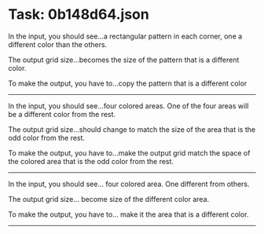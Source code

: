 # Task: 0b148d64.json

In the input, you should see...a rectangular pattern in each corner, one a different color than the others.

The output grid size...becomes the size of the pattern that is a different color.

To make the output, you have to...copy the pattern that is a different color

---

In the input, you should see...four colored areas. One of the four areas will be a different color from the rest.

The output grid size...should change to match the size of the area that is the odd color from the rest.

To make the output, you have to...make the output grid match the space of the colored area that is the odd color from the rest.

---

In the input, you should see... four colored area. One different from others.

The output grid size... become size of the different color area.

To make the output, you have to... make it the area that is a different color.

---

